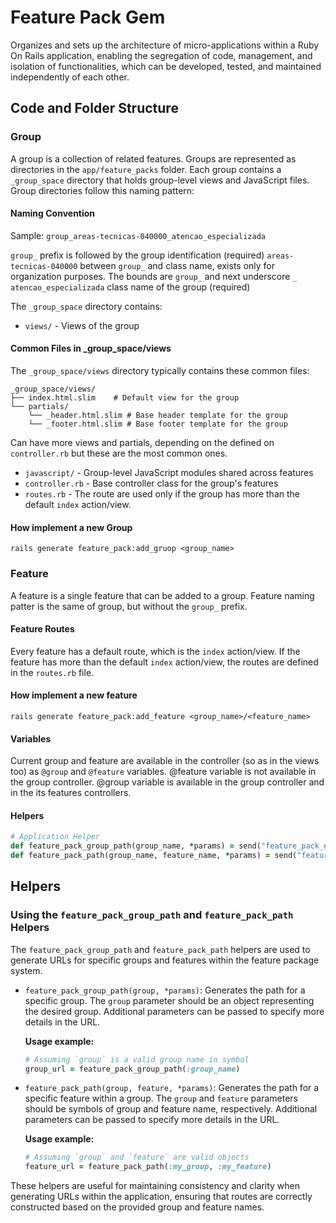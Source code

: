 # Feature Pack Gem
Organizes and sets up the architecture of micro-applications within a Ruby On Rails application, enabling the segregation of code, management, and isolation of functionalities, which can be developed, tested, and maintained independently of each other.

## Code and Folder Structure

### Group
A group is a collection of related features. Groups are represented as directories in the `app/feature_packs` folder. Each group contains a `_group_space` directory that holds group-level views and JavaScript files. Group directories follow this naming pattern:

#### Naming Convention
Sample: `group_areas-tecnicas-040000_atencao_especializada`

`group_` prefix is followed by the group identification (required)
`areas-tecnicas-040000` between `group_` and class name, exists only for organization purposes. The bounds are `group_` and next underscore `_`
`atencao_especializada` class name of the group (required)

The `_group_space` directory contains:

- `views/` - Views of the group
#### Common Files in _group_space/views

The `_group_space/views` directory typically contains these common files:

```
_group_space/views/
├── index.html.slim    # Default view for the group
└── partials/
    └── _header.html.slim # Base header template for the group
    └── _footer.html.slim # Base footer template for the group
```
Can have more views and partials, depending on the defined on `controller.rb` but these are the most common ones.

- `javascript/` - Group-level JavaScript modules shared across features
- `controller.rb` - Base controller class for the group's features
- `routes.rb` - The route are used only if the group has more than the default `index` action/view.

#### How implement a new Group
```
rails generate feature_pack:add_gruop <group_name>
```

### Feature
A feature is a single feature that can be added to a group. Feature naming patter is the same of group, but without the `group_` prefix.

#### Feature Routes
Every feature has a default route, which is the `index` action/view. If the feature has more than the default `index` action/view, the routes are defined in the `routes.rb` file.

#### How implement a new feature
```
rails generate feature_pack:add_feature <group_name>/<feature_name>
```

#### Variables
Current group and feature are available in the controller (so as in the views too) as `@group` and `@feature` variables.
@feature variable is not available in the group controller.
@group variable is available in the group controller and in the its features controllers.

#### Helpers

```ruby
# Application Helper
def feature_pack_group_path(group_name, *params) = send("feature_pack_#{group_name}_path".to_sym, *params)
def feature_pack_path(group_name, feature_name, *params) = send("feature_pack_#{group_name}_#{feature_name}_path".to_sym, *params)
```

## Helpers

### Using the `feature_pack_group_path` and `feature_pack_path` Helpers

The `feature_pack_group_path` and `feature_pack_path` helpers are used to generate URLs for specific groups and features within the feature package system.

- `feature_pack_group_path(group, *params)`: Generates the path for a specific group. The `group` parameter should be an object representing the desired group. Additional parameters can be passed to specify more details in the URL.
  
  **Usage example:**
  ```ruby
  # Assuming `group` is a valid group name in symbol
  group_url = feature_pack_group_path(:group_name)
  ```

- `feature_pack_path(group, feature, *params)`: Generates the path for a specific feature within a group. The `group` and `feature` parameters should be symbols of group and feature name, respectively. Additional parameters can be passed to specify more details in the URL.
  
  **Usage example:**
  ```ruby
  # Assuming `group` and `feature` are valid objects
  feature_url = feature_pack_path(:my_group, :my_feature)
  ```

These helpers are useful for maintaining consistency and clarity when generating URLs within the application, ensuring that routes are correctly constructed based on the provided group and feature names.
